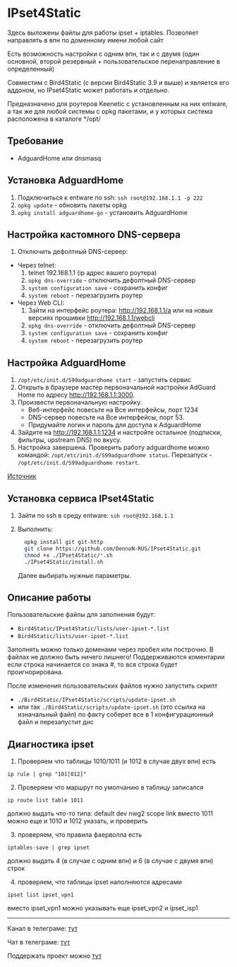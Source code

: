 # IPset4Static
Здесь выложены файлы для работы ipset + iptables. Позволяет направлять в впн по доменному имени любой сайт

Есть возможность настройки с одним впн, так и с двумя (один основной, второй резервный + пользовательское перенаправление в определенный)

Совместим с Bird4Static (с версии Bird4Static 3.9 и выше) и является его аддоном, но IPset4Static может работать и отдельно.

Предназначено для роутеров Keenetic с установленным на них entware, а так же для любой системы с opkg пакетами, и у которых система расположена в каталоге */opt/

## Требование
* AdguardHome или dnsmasq

## Установка AdguardHome
1. Подключиться к entware по ssh: `ssh root@192.168.1.1 -p 222`
2. `opkg update` - обновить пакеты opkg
3. `opkg install adguardhome-go` - установить AdguardHome

## Настройка кастомного DNS-сервера
1. Отключить дефолтный DNS-сервер:
* Через telnet:
   1. telnet 192.168.1.1 (ip адрес вашего роутера)
   2. `opkg dns-override` - отключить дефолтный DNS-сервер
   3. `system configuration save` - сохранить конфиг
   4. `system reboot` - перезагрузить роутер
* Через Web CLI:
   1. Зайти на интерфейс роутера: http://192.168.1.1/a или на новых версиях прошивки http://192.168.1.1/webcli 
   2. `opkg dns-override` - отключить дефолтный DNS-сервер
   3. `system configuration save` - сохранить конфиг
   4. `system reboot` - перезагрузить роутер

## Настройка AdguardHome
1. `/opt/etc/init.d/S99adguardhome start` - запустить сервис
2. Открыть в браузере мастер первоначальной настройки AdGuard Home по адресу http://192.168.1.1:3000.
3. Произвести первоначальную настройку.
   * Веб-интерфейс повесьте на Все интерфейсы, порт 1234
   * DNS-сервер повесьте на Все интерфейсы, порт 53.
   * Придумайте логин и пароль для доступа к AdguardHome
4. Зайдите на http://192.168.1.1:1234 и настройте остальное (подписки, фильтры, upstream DNS) по вкусу.
5. Настройка завершена. Проверить работу adguardhome можно командой:
   `/opt/etc/init.d/S99adguardhome status`. Перезапуск - `/opt/etc/init.d/S99adguardhome restart`.

[Источник](https://dartraiden.github.io/AdGuard-Home-Keenetic/)

## Установка сервиса IPset4Static
1) Зайти по ssh в среду entware: `ssh root@192.168.1.1`

2) Выполнить:
    ```bash
      opkg install git git-http
      git clone https://github.com/DennoN-RUS/IPset4Static.git
      chmod +x ./IPset4Static/*.sh
      ./IPset4Static/install.sh 
    ```
   Далее выбирать нужные параметры.


## Описание работы

Пользовательские файлы для заполнения будут:
* `Bird4Static/IPset4Static/lists/user-ipset-*.list`
* `Bird4Static/lists/user-ipset-*.list`

Заполнять можно только доменами через пробел или построчно. В файлах не должно быть ничего лишнего! Поддерживаются коментарии если строка  начинается со знака #, то вся строка будет проигнорирована.

После изменения пользовательских файлов нужно запустить скрипт
* `./Bird4Static/IPset4Static/scripts/update-ipset.sh`
* или так `./Bird4Static/scripts/update-ipset.sh` (это ссылка на изначальный файл)
  по факту соберет все в 1 конфигурационный файл и перезапустит днс

## Диагностика ipset

1) Проверяем что таблицы 1010/1011 (и 1012 в случае двух впн)  есть

`ip rule | grep "101[012]"`

2) Проверяем что маршрут по умолчанию в таблицу записался

`ip route list table 1011`

должно выдать что-то типа: default dev nwg2 scope link вместо 1011 можно еще и 1010 и 1012 указать, и проверить

3) проверяем, что правила фаерволла есть

`iptables-save | grep ipset`

должно выдать 4 (в случае с одним впн) и 6 (в случае с двумя впн) строк

4) проверяем, что таблицы ipset наполняются адресами

`ipset list ipset_vpn1`

вместо ipset_vpn1 можно указывать еще ipset_vpn2 и ipset_isp1

---
Канал в телеграме: [тут](https://t.me/bird4static)

Чат в телеграме: [тут](https://t.me/bird4static_chat)

Поддержать проект можно [тут](https://yoomoney.ru/to/41001872039390)
